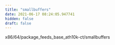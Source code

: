 ```yaml
---
title: "smallbuffers"
date: 2021-06-17 08:24:05.947741
hidden: false
draft: false
---
```


x86/64/package_feeds_base_ath10k-ct/smallbuffers

